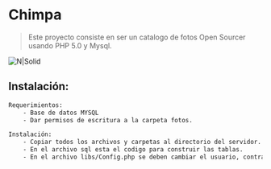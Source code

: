 # Chimpa
>Este proyecto consiste en ser un catalogo de fotos Open Sourcer usando PHP 5.0 y Mysql.
 
![N|Solid](http://www.damiancipolat.com/editor_docs/adjuntos/1439391038_1438742421_chimpa_home.png)

 ## Instalación:
```sh
Requerimientos:
	- Base de datos MYSQL
	- Dar permisos de escritura a la carpeta fotos.

Instalación:
	- Copiar todos los archivos y carpetas al directorio del servidor.
	- En el archivo sql esta el codigo para construir las tablas.
	- En el archivo libs/Config.php se deben cambiar el usuario, contraseña, host y bd que se usara.
```
